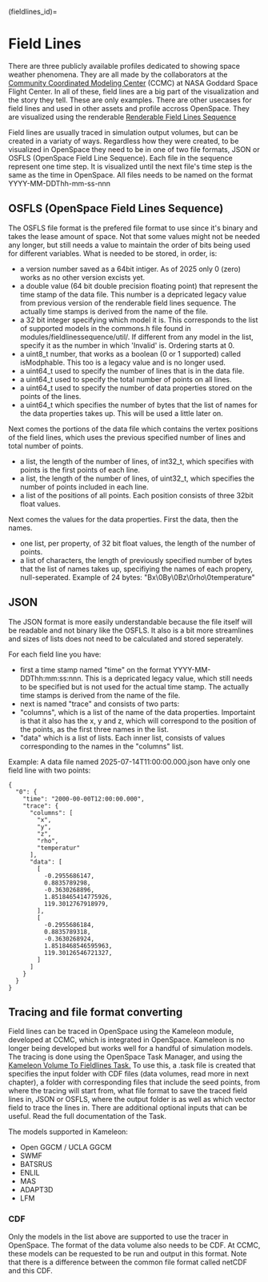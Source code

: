 (fieldlines_id)=
# Field Lines

There are three publicly available profiles dedicated to showing space weather phenomena. They are all made by the collaborators at the [Community Coordinated Modeling Center](https://ccmc.gsfc.nasa.gov/) (CCMC) at NASA Goddard Space Flight Center. In all of these, field lines are a big part of the visualization and the story they tell. These are only examples. There are other usecases for field lines and used in other assets and profile accross OpenSpace. They are visualized using the renderable [Renderable Field Lines Sequence](fieldlinessequence_renderablefieldlinessequence)

Field lines are usually traced in simulation output volumes, but can be created in a variaty of ways. Regardless how they were created, to be visualized in OpenSpace they need to be in one of two file formats, JSON or OSFLS (OpenSpace Field Line Sequence). Each file in the sequence represent one time step. It is visualized until the next file's time step is the same as the time in OpenSpace. All files needs to be named on the format YYYY-MM-DDThh-mm-ss-nnn

## OSFLS (OpenSpace Field Lines Sequence)
The OSFLS file format is the prefered file format to use since it's binary and takes the lease amount of space. Not that some values might not be needed any longer, but still needs a value to maintain the order of bits being used for different variables.
What is needed to be stored, in order, is:

- a version number saved as a 64bit intiger. As of 2025 only 0 (zero) works as no other version excists yet.
- a double value (64 bit double precision floating point) that represent the time stamp of the data file. This number is a depricated legacy value from previous version of the renderable field lines sequence. The actually time stamps is derived from the name of the file.
- a 32 bit integer specifying which model it is. This corresponds to the list of supported models in the commons.h file found in modules/fieldlinessequence/util/. If different from any model in the list, specify it as the number in which 'Invalid' is. Ordering starts at 0.
- a uint8_t number, that works as a boolean (0 or 1 supported) called isModphable. This too is a legacy value and is no longer used.
- a uint64_t used to specify the number of lines that is in the data file.
- a uint64_t used to specify the total number of points on all lines.
- a uint64_t used to specify the number of data properties stored on the points of the lines.
- a uint64_t which specifies the number of bytes that the list of names for the data properties takes up. This will be used a little later on.

Next comes the portions of the data file which contains the vertex positions of the field lines, which uses the previous specified number of lines and total number of points.

- a list, the length of the number of lines, of int32_t, which specifies with points is the first points of each line.
- a list, the length of the number of lines, of uint32_t, which specifies the number of points included in each line.
- a list of the positions of all points. Each position consists of three 32bit float values.

 Next comes the values for the data properties. First the data, then the names.

- one list, per property, of 32 bit float values, the length of the number of points.
- a list of characters, the length of previously specified number of bytes that the list of names takes up, specifiying the names of each propery, null-seperated. Example of 24 bytes: "Bx\0By\0Bz\0rho\0temperature"

## JSON
The JSON format is more easily understandable because the file itself will be readable and not binary like the OSFLS. It also is a bit more streamlines and sizes of lists does not need to be calculated and stored seperately.

For each field line you have:
- first a time stamp named "time" on the format YYYY-MM-DDThh:mm:ss:nnn. This is a depricated legacy value, which still needs to be specified but is not used for the actual time stamp. The actually time stamps is derived from the name of the file.
- next is named "trace" and consists of two parts:
- "columns", which is a list of the name of the data properties. Importaint is that it also has the x, y and z, which will correspond to the position of the points, as the first three names in the list.
- "data" which is a list of lists. Each inner list, consists of values corresponding to the names in the "columns" list.

Example: A data file named 2025-07-14T11:00:00.000.json have only one field line with two points:
```
{
  "0": {
    "time": "2000-00-00T12:00:00.000",
    "trace": {
      "columns": [
        "x",
        "y",
        "z",
        "rho",
        "temperatur"
      ],
      "data": [
        [
          -0.2955686147,
          0.8835789298,
          -0.3630268896,
          1.8518465414775926,
          119.3012767918979,
        ],
        [
          -0.2955686184,
          0.8835789318,
          -0.3630268924,
          1.8518468546595963,
          119.30126546721327,
        ]
      ]
    }
  }
}
```
## Tracing and file format converting
Field lines can be traced in OpenSpace using the Kameleon module, developed at CCMC, which is integrated in OpenSpace. Kameleon is no longer being developed but works well for a handful of simulation models.
The tracing is done using the OpenSpace Task Manager, and using the [Kameleon Volume To Fieldlines Task.](fieldlinesequence_kameleon_volume_to_fieldlines_task)
To use this, a .task file is created that specifies the input folder with CDF files (data volumes, read more in next chapter), a folder with corresponding files that include the seed points, from where the tracing will start from, what file format to save the traced field lines in, JSON or OSFLS, where the output folder is as well as which vector field to trace the lines in. There are additional optional inputs that can be useful. Read the full documentation of the Task.

The models supported in Kameleon:
- Open GGCM / UCLA GGCM
- SWMF
- BATSRUS
- ENLIL
- MAS
- ADAPT3D
- LFM

### CDF

Only the models in the list above are supported to use the tracer in OpenSpace. The format of the data volume also needs to be CDF. At CCMC, these models can be requested to be run and output in this format. Note that there is a difference between the common file format called netCDF and this CDF.
